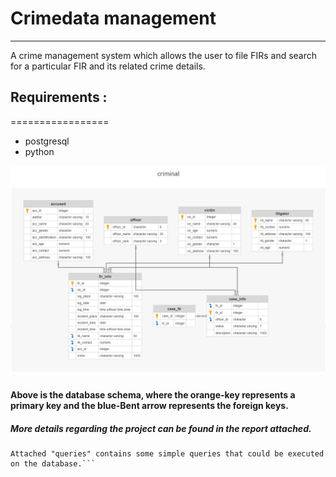 # Crimedata management
-----------------------------
A crime management system which allows the user to file FIRs and search for a particular FIR and its related crime details.

## Requirements :
=================
- postgresql
- python
 

![database diagram](./media/db_schema.png)

#### Above is the database schema, where the orange-key represents a primary key and the blue-Bent arrow represents the foreign keys. 

##### More details regarding the project can be found in the report attached.

```Implementation of this database management system was done using DBeaver which has a support for popstgresql, and Jupyter notebook for the python-frontend.
Attached "queries" contains some simple queries that could be executed on the database.```

